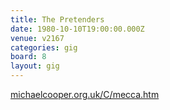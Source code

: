 ```yaml
---
title: The Pretenders
date: 1980-10-10T19:00:00.000Z
venue: v2167
categories: gig
board: 8
layout: gig
---
```

<a rel="nofollow noopener" href="http://michaelcooper.org.uk/C/mecca.htm">michaelcooper.org.uk/C/mecca.htm</a>